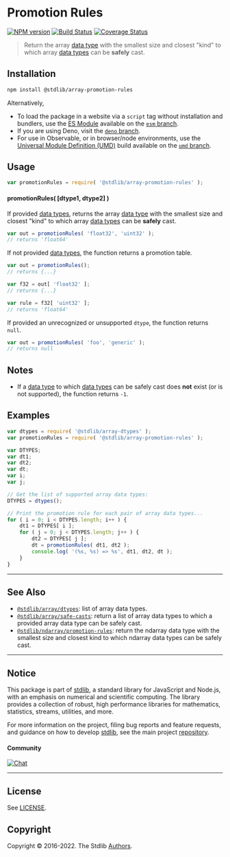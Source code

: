 <!--

@license Apache-2.0

Copyright (c) 2018 The Stdlib Authors.

Licensed under the Apache License, Version 2.0 (the "License");
you may not use this file except in compliance with the License.
You may obtain a copy of the License at

   http://www.apache.org/licenses/LICENSE-2.0

Unless required by applicable law or agreed to in writing, software
distributed under the License is distributed on an "AS IS" BASIS,
WITHOUT WARRANTIES OR CONDITIONS OF ANY KIND, either express or implied.
See the License for the specific language governing permissions and
limitations under the License.

-->

# Promotion Rules

[![NPM version][npm-image]][npm-url] [![Build Status][test-image]][test-url] [![Coverage Status][coverage-image]][coverage-url] <!-- [![dependencies][dependencies-image]][dependencies-url] -->

> Return the array [data type][@stdlib/array/dtypes] with the smallest size and closest "kind" to which array [data types][@stdlib/array/dtypes] can be **safely** cast.

<!-- Section to include introductory text. Make sure to keep an empty line after the intro `section` element and another before the `/section` close. -->

<section class="intro">

</section>

<!-- /.intro -->

<!-- Package usage documentation. -->

<section class="installation">

## Installation

```bash
npm install @stdlib/array-promotion-rules
```

Alternatively,

-   To load the package in a website via a `script` tag without installation and bundlers, use the [ES Module][es-module] available on the [`esm` branch][esm-url].
-   If you are using Deno, visit the [`deno` branch][deno-url].
-   For use in Observable, or in browser/node environments, use the [Universal Module Definition (UMD)][umd] build available on the [`umd` branch][umd-url].

</section>

<section class="usage">

## Usage

```javascript
var promotionRules = require( '@stdlib/array-promotion-rules' );
```

#### promotionRules( \[dtype1, dtype2] )

If provided [data types][@stdlib/array/dtypes], returns the array [data type][@stdlib/array/dtypes] with the smallest size and closest "kind" to which array [data types][@stdlib/array/dtypes] can be **safely** cast.

```javascript
var out = promotionRules( 'float32', 'uint32' );
// returns 'float64'
```

If not provided [data types][@stdlib/array/dtypes], the function returns a promotion table.

```javascript
var out = promotionRules();
// returns {...}

var f32 = out[ 'float32' ];
// returns {...}

var rule = f32[ 'uint32' ];
// returns 'float64'
```

If provided an unrecognized or unsupported `dtype`, the function returns `null`.

```javascript
var out = promotionRules( 'foo', 'generic' );
// returns null
```

</section>

<!-- /.usage -->

<!-- Package usage notes. Make sure to keep an empty line after the `section` element and another before the `/section` close. -->

<section class="notes">

## Notes

-   If a [data type][@stdlib/array/dtypes] to which [data types][@stdlib/array/dtypes] can be safely cast does **not** exist (or is not supported), the function returns `-1`.

</section>

<!-- /.notes -->

<!-- Package usage examples. -->

<section class="examples">

## Examples

<!-- eslint no-undef: "error" -->

```javascript
var dtypes = require( '@stdlib/array-dtypes' );
var promotionRules = require( '@stdlib/array-promotion-rules' );

var DTYPES;
var dt1;
var dt2;
var dt;
var i;
var j;

// Get the list of supported array data types:
DTYPES = dtypes();

// Print the promotion rule for each pair of array data types...
for ( i = 0; i < DTYPES.length; i++ ) {
    dt1 = DTYPES[ i ];
    for ( j = 0; j < DTYPES.length; j++ ) {
        dt2 = DTYPES[ j ];
        dt = promotionRules( dt1, dt2 );
        console.log( '(%s, %s) => %s', dt1, dt2, dt );
    }
}
```

</section>

<!-- /.examples -->

<!-- Section to include cited references. If references are included, add a horizontal rule *before* the section. Make sure to keep an empty line after the `section` element and another before the `/section` close. -->

<section class="references">

</section>

<!-- /.references -->

<!-- Section for related `stdlib` packages. Do not manually edit this section, as it is automatically populated. -->

<section class="related">

* * *

## See Also

-   <span class="package-name">[`@stdlib/array/dtypes`][@stdlib/array/dtypes]</span><span class="delimiter">: </span><span class="description">list of array data types.</span>
-   <span class="package-name">[`@stdlib/array/safe-casts`][@stdlib/array/safe-casts]</span><span class="delimiter">: </span><span class="description">return a list of array data types to which a provided array data type can be safely cast.</span>
-   <span class="package-name">[`@stdlib/ndarray/promotion-rules`][@stdlib/ndarray/promotion-rules]</span><span class="delimiter">: </span><span class="description">return the ndarray data type with the smallest size and closest kind to which ndarray data types can be safely cast.</span>

</section>

<!-- /.related -->

<!-- Section for all links. Make sure to keep an empty line after the `section` element and another before the `/section` close. -->


<section class="main-repo" >

* * *

## Notice

This package is part of [stdlib][stdlib], a standard library for JavaScript and Node.js, with an emphasis on numerical and scientific computing. The library provides a collection of robust, high performance libraries for mathematics, statistics, streams, utilities, and more.

For more information on the project, filing bug reports and feature requests, and guidance on how to develop [stdlib][stdlib], see the main project [repository][stdlib].

#### Community

[![Chat][chat-image]][chat-url]

---

## License

See [LICENSE][stdlib-license].


## Copyright

Copyright &copy; 2016-2022. The Stdlib [Authors][stdlib-authors].

</section>

<!-- /.stdlib -->

<!-- Section for all links. Make sure to keep an empty line after the `section` element and another before the `/section` close. -->

<section class="links">

[npm-image]: http://img.shields.io/npm/v/@stdlib/array-promotion-rules.svg
[npm-url]: https://npmjs.org/package/@stdlib/array-promotion-rules

[test-image]: https://github.com/stdlib-js/array-promotion-rules/actions/workflows/test.yml/badge.svg?branch=main
[test-url]: https://github.com/stdlib-js/array-promotion-rules/actions/workflows/test.yml?query=branch:main

[coverage-image]: https://img.shields.io/codecov/c/github/stdlib-js/array-promotion-rules/main.svg
[coverage-url]: https://codecov.io/github/stdlib-js/array-promotion-rules?branch=main

<!--

[dependencies-image]: https://img.shields.io/david/stdlib-js/array-promotion-rules.svg
[dependencies-url]: https://david-dm.org/stdlib-js/array-promotion-rules/main

-->

[chat-image]: https://img.shields.io/gitter/room/stdlib-js/stdlib.svg
[chat-url]: https://gitter.im/stdlib-js/stdlib/

[stdlib]: https://github.com/stdlib-js/stdlib

[stdlib-authors]: https://github.com/stdlib-js/stdlib/graphs/contributors

[umd]: https://github.com/umdjs/umd
[es-module]: https://developer.mozilla.org/en-US/docs/Web/JavaScript/Guide/Modules

[deno-url]: https://github.com/stdlib-js/array-promotion-rules/tree/deno
[umd-url]: https://github.com/stdlib-js/array-promotion-rules/tree/umd
[esm-url]: https://github.com/stdlib-js/array-promotion-rules/tree/esm

[stdlib-license]: https://raw.githubusercontent.com/stdlib-js/array-promotion-rules/main/LICENSE

<!-- <related-links> -->

[@stdlib/array/dtypes]: https://github.com/stdlib-js/array-dtypes

[@stdlib/array/safe-casts]: https://github.com/stdlib-js/array-safe-casts

[@stdlib/ndarray/promotion-rules]: https://github.com/stdlib-js/ndarray-promotion-rules

<!-- </related-links> -->

</section>

<!-- /.links -->
